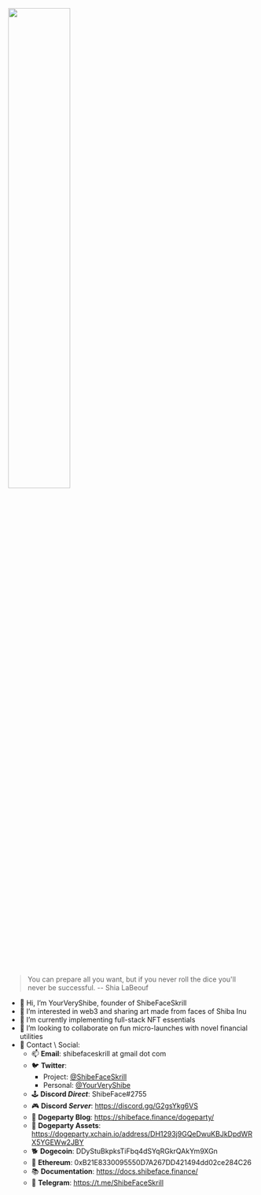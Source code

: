 <img src="https://user-images.githubusercontent.com/95756707/170851694-2420fd49-bb9e-445b-81bb-299e35a92a6c.png" width=50% height=50%>

> You can prepare all you want, but if you never roll the dice you'll never be successful. -- Shia LaBeouf
- 👋 Hi, I’m YourVeryShibe, founder of ShibeFaceSkrill
- 👀 I’m interested in web3 and sharing art made from faces of Shiba Inu
- 🌱 I’m currently implementing full-stack NFT essentials
- 💞️ I’m looking to collaborate on fun micro-launches with novel financial utilities
- 📝 Contact \ Social:
  - 📫 **Email**: shibefaceskrill at gmail dot com
  - 🐦 **Twitter**:
    -  Project: [@ShibeFaceSkrill](https://twitter.com/ShibeFaceSkrill)
    -  Personal: [@YourVeryShibe](https://twitter.com/YourVeryShibe)
  - 🕹️ **Discord _Direct_**: ShibeFace#2755  
  - 🎮 **Discord _Server_**: https://discord.gg/G2gsYkg6VS
  - 🎉 **Dogeparty Blog**: https://shibeface.finance/dogeparty/
  - 🏦 **Dogeparty Assets**: https://dogeparty.xchain.io/address/DH1293j9GQeDwuKBJkDpdWRX5YGEWw2JBY
  - 🐕 **Dogecoin**: DDyStuBkpksTiFbq4dSYqRGkrQAkYm9XGn
  - 💎 **Ethereum**: 0xB21E8330095550D7A267DD421494dd02ce284C26
  - 📚 **Documentation**: https://docs.shibeface.finance/
  - 💬 **Telegram**: https://t.me/ShibeFaceSkrill
<!---
shibefaceskrill/shibefaceskrill is a ✨ special ✨ repository because its `README.md` (this file) appears on your GitHub profile.
You can click the Preview link to take a look at your changes.
--->
